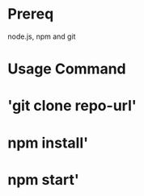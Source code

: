 # Prereq

node.js, npm and git

# Usage Command

# 'git clone repo-url'

# npm install'

# npm start'
